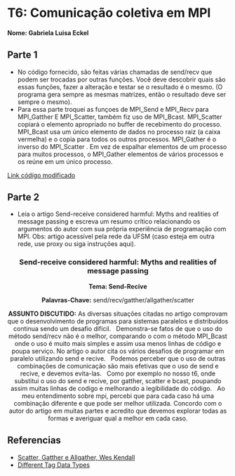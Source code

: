 
# T6: Comunicação coletiva em MPI

#### Nome: Gabriela Luisa Eckel

## Parte 1

+ No código fornecido, são feitas várias chamadas de send/recv que podem ser trocadas por outras funções. Você deve descobrir quais são essas funções, fazer a alteração e testar se o resultado é o mesmo. (O programa gera sempre as mesmas matrizes, então o resultado deve ser sempre o mesmo).
+ Para essa parte troquei as funçoes de MPI_Send e MPI_Recv para MPI_Gatther E MPI_Scatter, também fiz uso de MPI_Bcast. 
MPI_Scatter copiará o elemento apropriado no buffer de recebimento do processo.
MPI_Bcast usa um único elemento de dados no processo raiz (a caixa vermelha) e o copia para todos os outros processos.
MPI_Gather é o inverso do MPI_Scatter . Em vez de espalhar elementos de um processo para muitos processos, o MPI_Gather elementos de vários processos e os reúne em um único processo.

[Link códígo modificado](matriz_mult_sr.c)

## Parte 2  

+ Leia o artigo Send-receive considered harmful: Myths and realities of message passing e escreva um resumo crítico relacionando os argumentos do autor com sua própria experiência de programação com MPI. Obs: artigo acessível pela rede da UFSM (caso esteja em outra rede, use proxy ou siga instruções aqui).

### **<center> Send-receive considered harmful: Myths and realities of message passing </center>**

**<center>Tema: Send-Recive</center>**

**<center>Palavras-Chave:** send/recv/gatther/allgather/scatter</center>

**<center>ASSUNTO DISCUTIDO:** As diversas situações citadas no artigo comprovam que o desenvolvimento de programas para sistemas  paralelos e distribuídos continua sendo um desafio difícil.
&nbsp;
Demonstra-se fatos de que o uso do método send/recv não é o melhor, comparando o com o método MPI_Bcast onde o uso é muito mais simples e assim usa menos linhas de código e poupa serviço. No artigo o autor cita os vários desafios de programar em paralelo utilizando send e recive.
&nbsp;
Podemos perceber que o uso de outras combinações de comunicação são mais efetivas que o uso de send e recive, e devemos evita-las.
&nbsp;
Como por exemplo no nosso t6, onde substitui o uso do send e recive, por gatther, scatter e bcast, poupando assim muitas linhas de codigo e melhorando a legibilidade do código. 
&nbsp;
Ao meu entendimento sobre mpi, percebi que para cada caso há uma combinação diferente e que pode ser melhor utilizada. Concordo com o autor do artigo em muitas partes e acredito que devemos explorar todas as formas e averiguar qual a melhor em cada caso. </center>

## Referencias 

- [Scatter, Gatther e Allgather, Wes Kendall](https://translate.google.com/translate?hl=pt-BR&sl=en&u=http://mpitutorial.com/tutorials/mpi-scatter-gather-and-allgather/&prev=search)
- [Different Tag Data Types](http://www.umsl.edu/~siegelj/CS4740_5740/AlgorithmsII/MPI_send_receive.html)
